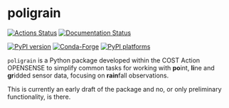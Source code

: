 # poligrain

[![Actions Status][actions-badge]][actions-link]
[![Documentation Status][rtd-badge]][rtd-link]

[![PyPI version][pypi-version]][pypi-link]
[![Conda-Forge][conda-badge]][conda-link]
[![PyPI platforms][pypi-platforms]][pypi-link]

<!-- SPHINX-START -->

`poligrain` is a Python package developed within the COST Action OPENSENSE to
simplify common tasks for working with **po**int, **li**ne and **gr**idded
sensor data, focusing on **rain**fall observations.

This is currently an early draft of the package and no, or only preliminary
functionality, is there.

<!-- prettier-ignore-start -->
[actions-badge]:            https://github.com/OpenSenseAction/poligrain/workflows/CI/badge.svg
[actions-link]:             https://github.com/OpenSenseAction/poligrain/actions
[conda-badge]:              https://img.shields.io/conda/vn/conda-forge/poligrain
[conda-link]:               https://github.com/conda-forge/poligrain-feedstock
[github-discussions-badge]: https://img.shields.io/static/v1?label=Discussions&message=Ask&color=blue&logo=github
[github-discussions-link]:  https://github.com/OpenSenseAction/poligrain/discussions
[pypi-link]:                https://pypi.org/project/poligrain/
[pypi-platforms]:           https://img.shields.io/pypi/pyversions/poligrain
[pypi-version]:             https://img.shields.io/pypi/v/poligrain
[rtd-badge]:                https://readthedocs.org/projects/poligrain/badge/?version=latest
[rtd-link]:                 https://poligrain.readthedocs.io/en/latest/?badge=latest

<!-- prettier-ignore-end -->
